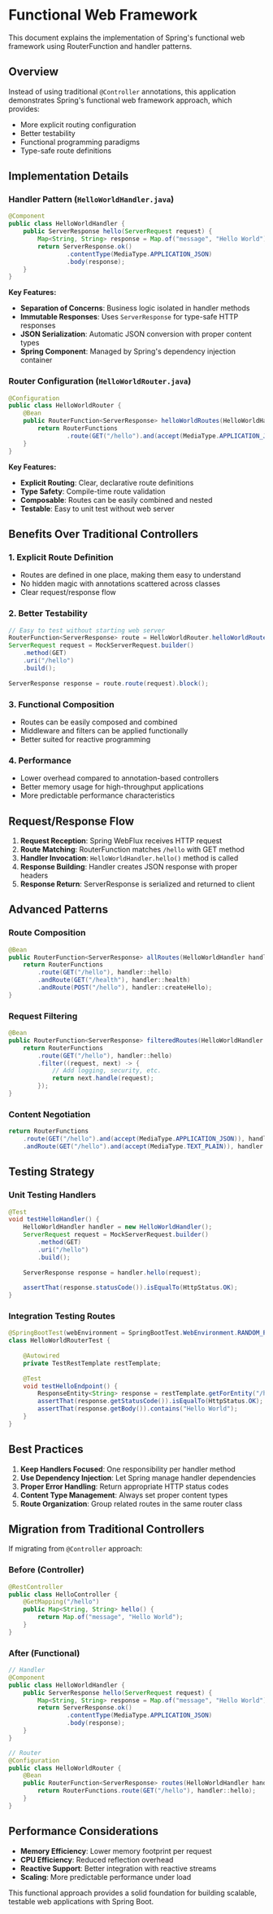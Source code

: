 # Functional Web Framework

This document explains the implementation of Spring's functional web framework using RouterFunction and handler patterns.

## Overview

Instead of using traditional `@Controller` annotations, this application demonstrates Spring's functional web framework approach, which provides:
- More explicit routing configuration
- Better testability
- Functional programming paradigms
- Type-safe route definitions

## Implementation Details

### Handler Pattern (`HelloWorldHandler.java`)

```java
@Component
public class HelloWorldHandler {
    public ServerResponse hello(ServerRequest request) {
        Map<String, String> response = Map.of("message", "Hello World");
        return ServerResponse.ok()
                .contentType(MediaType.APPLICATION_JSON)
                .body(response);
    }
}
```

**Key Features:**
- **Separation of Concerns**: Business logic isolated in handler methods
- **Immutable Responses**: Uses `ServerResponse` for type-safe HTTP responses
- **JSON Serialization**: Automatic JSON conversion with proper content types
- **Spring Component**: Managed by Spring's dependency injection container

### Router Configuration (`HelloWorldRouter.java`)

```java
@Configuration
public class HelloWorldRouter {
    @Bean
    public RouterFunction<ServerResponse> helloWorldRoutes(HelloWorldHandler handler) {
        return RouterFunctions
                .route(GET("/hello").and(accept(MediaType.APPLICATION_JSON)), handler::hello);
    }
}
```

**Key Features:**
- **Explicit Routing**: Clear, declarative route definitions
- **Type Safety**: Compile-time route validation
- **Composable**: Routes can be easily combined and nested
- **Testable**: Easy to unit test without web server

## Benefits Over Traditional Controllers

### 1. Explicit Route Definition
- Routes are defined in one place, making them easy to understand
- No hidden magic with annotations scattered across classes
- Clear request/response flow

### 2. Better Testability
```java
// Easy to test without starting web server
RouterFunction<ServerResponse> route = HelloWorldRouter.helloWorldRoutes(handler);
ServerRequest request = MockServerRequest.builder()
    .method(GET)
    .uri("/hello")
    .build();
    
ServerResponse response = route.route(request).block();
```

### 3. Functional Composition
- Routes can be easily composed and combined
- Middleware and filters can be applied functionally
- Better suited for reactive programming

### 4. Performance
- Lower overhead compared to annotation-based controllers
- Better memory usage for high-throughput applications
- More predictable performance characteristics

## Request/Response Flow

1. **Request Reception**: Spring WebFlux receives HTTP request
2. **Route Matching**: RouterFunction matches `/hello` with GET method
3. **Handler Invocation**: `HelloWorldHandler.hello()` method is called
4. **Response Building**: Handler creates JSON response with proper headers
5. **Response Return**: ServerResponse is serialized and returned to client

## Advanced Patterns

### Route Composition
```java
@Bean
public RouterFunction<ServerResponse> allRoutes(HelloWorldHandler handler) {
    return RouterFunctions
        .route(GET("/hello"), handler::hello)
        .andRoute(GET("/health"), handler::health)
        .andRoute(POST("/hello"), handler::createHello);
}
```

### Request Filtering
```java
@Bean
public RouterFunction<ServerResponse> filteredRoutes(HelloWorldHandler handler) {
    return RouterFunctions
        .route(GET("/hello"), handler::hello)
        .filter((request, next) -> {
            // Add logging, security, etc.
            return next.handle(request);
        });
}
```

### Content Negotiation
```java
return RouterFunctions
    .route(GET("/hello").and(accept(MediaType.APPLICATION_JSON)), handler::helloJson)
    .andRoute(GET("/hello").and(accept(MediaType.TEXT_PLAIN)), handler::helloText);
```

## Testing Strategy

### Unit Testing Handlers
```java
@Test
void testHelloHandler() {
    HelloWorldHandler handler = new HelloWorldHandler();
    ServerRequest request = MockServerRequest.builder()
        .method(GET)
        .uri("/hello")
        .build();
        
    ServerResponse response = handler.hello(request);
    
    assertThat(response.statusCode()).isEqualTo(HttpStatus.OK);
}
```

### Integration Testing Routes
```java
@SpringBootTest(webEnvironment = SpringBootTest.WebEnvironment.RANDOM_PORT)
class HelloWorldRouterTest {
    
    @Autowired
    private TestRestTemplate restTemplate;
    
    @Test
    void testHelloEndpoint() {
        ResponseEntity<String> response = restTemplate.getForEntity("/hello", String.class);
        assertThat(response.getStatusCode()).isEqualTo(HttpStatus.OK);
        assertThat(response.getBody()).contains("Hello World");
    }
}
```

## Best Practices

1. **Keep Handlers Focused**: One responsibility per handler method
2. **Use Dependency Injection**: Let Spring manage handler dependencies
3. **Proper Error Handling**: Return appropriate HTTP status codes
4. **Content Type Management**: Always set proper content types
5. **Route Organization**: Group related routes in the same router class

## Migration from Traditional Controllers

If migrating from `@Controller` approach:

### Before (Controller)
```java
@RestController
public class HelloController {
    @GetMapping("/hello")
    public Map<String, String> hello() {
        return Map.of("message", "Hello World");
    }
}
```

### After (Functional)
```java
// Handler
@Component
public class HelloWorldHandler {
    public ServerResponse hello(ServerRequest request) {
        Map<String, String> response = Map.of("message", "Hello World");
        return ServerResponse.ok()
                .contentType(MediaType.APPLICATION_JSON)
                .body(response);
    }
}

// Router
@Configuration
public class HelloWorldRouter {
    @Bean
    public RouterFunction<ServerResponse> routes(HelloWorldHandler handler) {
        return RouterFunctions.route(GET("/hello"), handler::hello);
    }
}
```

## Performance Considerations

- **Memory Efficiency**: Lower memory footprint per request
- **CPU Efficiency**: Reduced reflection overhead
- **Reactive Support**: Better integration with reactive streams
- **Scaling**: More predictable performance under load

This functional approach provides a solid foundation for building scalable, testable web applications with Spring Boot.
